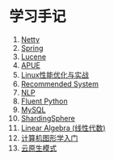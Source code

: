 学习手记
==========
1. [Netty](netty/list.md)
1. [Spring](spring/index.md)
1. [Lucene](lucene/index.md)
1. [APUE](AUP2/index.md)
1. [Linux性能优化与实战](linux_tuning_practice/index.md)
1. [Recommended System](rs/index.md)
1. [NLP](nlp/index.md)
1. [Fluent Python](python/Fluent_Python.md)
1. [MySQL](mysql/index.md)
1. [ShardingSphere](shardingsphere/index.md)
1. [Linear Algebra (线性代数)](linear_algebra/index.md)
1. [计算机图形学入门](compute_graphic_guide/index.md)
1. [云原生模式](cloud_native_patterns/index.md)
